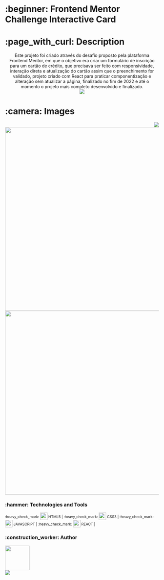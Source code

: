 <h1> :beginner: Frontend Mentor Challenge Interactive Card </h1>
<h1> :page_with_curl: Description</h1>
<p align="center">Este projeto foi criado através do desafio proposto pela plataforma Frontend Mentor, em que o objetivo era criar um formulário de inscrição para um cartão de crédito, que precisava ser feito com responsividade, interação direta e atualização do cartão assim que o preenchimento for validado, projeto criado com React para praticar componentização e alteração sem atualizar a página, finalizado no fim de 2022 e até o momento o projeto mais completo desenvolvido e finalizado.<br/><a href="https://484irgang.github.io/FEM-Interactive-card/"><img src="https://user-images.githubusercontent.com/99806060/229613626-8d496801-95c3-4bb0-84b3-5171ea16986d.png"/></a></p>
<h1> :camera: Images</h1>
<p align="center">
<img align="right" src="https://user-images.githubusercontent.com/99806060/229611231-e5f781dc-4a56-445e-a909-8d8f8d7f7b28.jpg"/>
<img width="600px" src="https://user-images.githubusercontent.com/99806060/229610569-ed7cd46e-715f-4f20-9acc-8a9ff93ce830.jpg"/>
<img width="600px" src="https://user-images.githubusercontent.com/99806060/229610597-db967767-2258-4b72-868a-d00c29b02d94.jpg"/>
</p>


<h3> :hammer: Technologies and Tools</h3>
<p> <sup> :heavy_check_mark: </sup> <img width="24px" height="24px" src="https://user-images.githubusercontent.com/99806060/222971989-6a2f6d9d-7b89-4ce2-9553-8fab7346c35e.png"/><sup> HTML5 | </sup>
    <sup> :heavy_check_mark: </sup> <img width="24px" height="24px" src="https://user-images.githubusercontent.com/99806060/222971975-f2cdccc9-ee31-4294-9ad8-44a771d63b83.png"/><sup> CSS3 | </sup>
    <sup> :heavy_check_mark: </sup> <img width="24px" height="24px" src="https://user-images.githubusercontent.com/99806060/227730594-387225c8-b3ee-4185-b116-6c7402fdf317.png"/><sup> JAVASCRIPT | </sup>
    <sup> :heavy_check_mark: </sup> <img width="24px" height="24px" src="https://user-images.githubusercontent.com/99806060/229612786-2dad614b-4eba-46b0-8dcc-6db8362b9a79.png"/><sup> REACT | </sup>
</p>

<h3> :construction_worker: Author</h3>
<p>
  <img width="80px" src="https://user-images.githubusercontent.com/99806060/222972461-307f2daa-5f89-433c-b544-a19ba6c8447d.png"/><br/>
  <a href="https://github.com/484Irgang"><img src="https://user-images.githubusercontent.com/99806060/222972502-6155517a-b48d-40de-9ab4-e345ee18f0c2.png"/></a>
</p>
